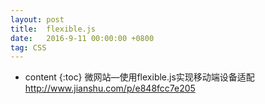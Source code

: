 ```yaml
---
layout: post
title:  flexible.js
date:   2016-9-11 00:00:00 +0800
tag: CSS
---
```


* content
{:toc}
微网站—使用flexible.js实现移动端设备适配
http://www.jianshu.com/p/e848fcc7e205
